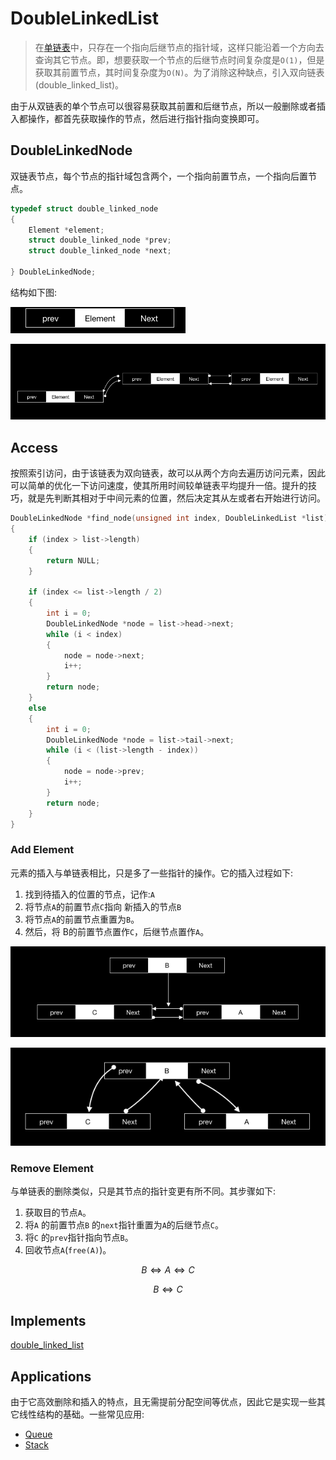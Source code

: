 # DoubleLinkedList
> 在[单链表](./linked_list.md)中，只存在一个指向后继节点的指针域，这样只能沿着一个方向去查询其它节点。即，想要获取一个节点的后继节点时间复杂度是`O(1)`，但是获取其前置节点，其时间复杂度为`O(N)`。为了消除这种缺点，引入双向链表(double_linked_list)。


由于从双链表的单个节点可以很容易获取其前置和后继节点，所以一般删除或者插入都操作，都首先获取操作的节点，然后进行指针指向变换即可。

## DoubleLinkedNode

双链表节点，每个节点的指针域包含两个，一个指向前置节点，一个指向后置节点。
```c
typedef struct double_linked_node
{
    Element *element;
    struct double_linked_node *prev;
    struct double_linked_node *next;

} DoubleLinkedNode;
```

结构如下图:

![a](https://raw.githubusercontent.com/hsjfans/git_resource/master/20190411101514.png)

![b](https://raw.githubusercontent.com/hsjfans/git_resource/master/20190411101921.png)

## Access

按照索引访问，由于该链表为双向链表，故可以从两个方向去遍历访问元素，因此可以简单的优化一下访问速度，使其所用时间较单链表平均提升一倍。提升的技巧，就是先判断其相对于中间元素的位置，然后决定其从左或者右开始进行访问。
```c
DoubleLinkedNode *find_node(unsigned int index, DoubleLinkedList *list)
{
    if (index > list->length)
    {
        return NULL;
    }

    if (index <= list->length / 2)
    {
        int i = 0;
        DoubleLinkedNode *node = list->head->next;
        while (i < index)
        {
            node = node->next;
            i++;
        }
        return node;
    }
    else
    {
        int i = 0;
        DoubleLinkedNode *node = list->tail->next;
        while (i < (list->length - index))
        {
            node = node->prev;
            i++;
        }
        return node;
    }
}
```

### Add Element
元素的插入与单链表相比，只是多了一些指针的操作。它的插入过程如下:
1. 找到待插入的位置的节点，记作:`A`
2. 将节点`A`的前置节点`C`指向 新插入的节点`B`
3. 将节点`A`的前置节点重置为`B`。
4. 然后，将 B的前置节点置作`C`，后继节点置作`A`。

![](https://raw.githubusercontent.com/hsjfans/git_resource/master/20190411142630.png)

![](https://raw.githubusercontent.com/hsjfans/git_resource/master/20190411142949.png)

### Remove Element

与单链表的删除类似，只是其节点的指针变更有所不同。其步骤如下:

1. 获取目的节点`A`。
2. 将`A` 的前置节点`B` 的`next`指针重置为`A`的后继节点`C`。
3. 将`C` 的`prev`指针指向节点`B`。
4. 回收节点`A`(`free(A)`)。

$$B\iff A \iff C$$

$$B \iff C $$

## Implements
[double_linked_list](../src/double_linked_list.c)

## Applications

由于它高效删除和插入的特点，且无需提前分配空间等优点，因此它是实现一些其它线性结构的基础。一些常见应用:
- [Queue](./queue.md)
- [Stack](./stack.md)



